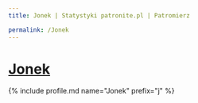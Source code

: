 ```yaml
---
title: Jonek | Statystyki patronite.pl | Patromierz

permalink: /Jonek
---
```


# [Jonek](https://patronite.pl/Jonek)

{% include profile.md name="Jonek" prefix="j" %}
